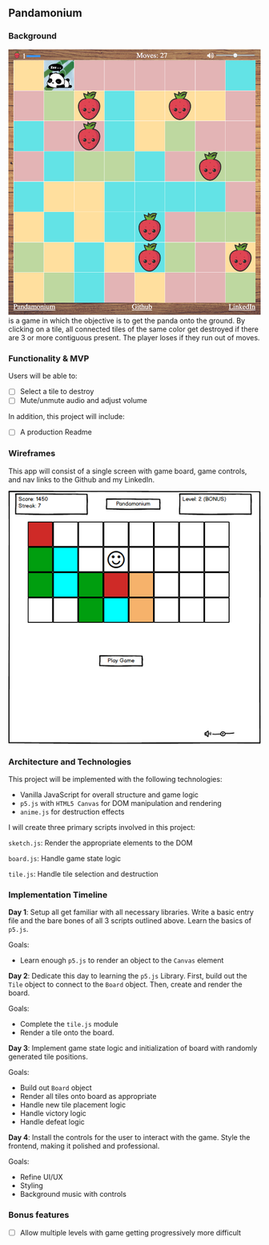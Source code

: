 ## Pandamonium

### Background

[![Pandamonium][sample]][pandamonium] is a game in which the objective is to get the panda onto
the ground. By clicking on a tile, all connected tiles of the same color
get destroyed if there are 3 or more contiguous present. The player
loses if they run out of moves.

[sample]: assets/images/sample.png
[pandamonium]: https://tylerweng.github.io/

### Functionality & MVP  

Users will be able to:

- [ ] Select a tile to destroy
- [ ] Mute/unmute audio and adjust volume

In addition, this project will include:

- [ ] A production Readme

### Wireframes

This app will consist of a single screen with game board, game controls,
and nav links to the Github and my LinkedIn.

![wireframe](docs/wireframe.png)

### Architecture and Technologies

This project will be implemented with the following technologies:

- Vanilla JavaScript for overall structure and game logic
- `p5.js` with `HTML5 Canvas` for DOM manipulation and rendering
- `anime.js` for destruction effects

I will create three primary scripts involved in this project:

`sketch.js`: Render the appropriate elements to the DOM

`board.js`: Handle game state logic

`tile.js`: Handle tile selection and destruction

### Implementation Timeline

**Day 1**: Setup all get familiar with all necessary libraries. Write a basic entry file and the bare bones of all 3 scripts outlined above.  Learn the basics of `p5.js`.  

Goals:

- Learn enough `p5.js` to render an object to the `Canvas` element

**Day 2**: Dedicate this day to learning the `p5.js` Library. First,
build out the `Tile` object to connect to the `Board` object.  Then, create
and render the board.

Goals:

- Complete the `tile.js` module
- Render a tile onto the board.

**Day 3**: Implement game state logic and initialization of board with
randomly generated tile positions.

Goals:

- Build out `Board` object
- Render all tiles onto board as appropriate
- Handle new tile placement logic
- Handle victory logic
- Handle defeat logic

**Day 4**: Install the controls for the user to interact with the game.  Style the frontend, making it polished and professional.

Goals:

- Refine UI/UX
- Styling
- Background music with controls

### Bonus features

- [ ] Allow multiple levels with game getting progressively more difficult

